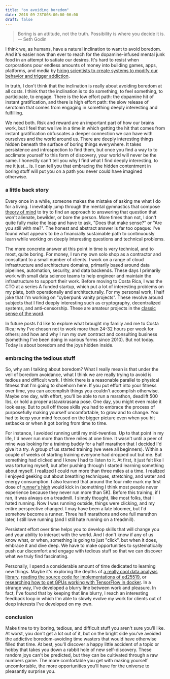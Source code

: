 ```yaml
---
title: "on avoiding boredom"
date: 2018-09-23T008:00:00-06:00
draft: false
---
```


> Boring is an attitude, not the truth. Possibility is where you decide it is.
> -- Seth Godin

I think we, as humans, have a natural inclination to want to avoid boredom. And it's easier now than ever to reach for the dopamine-infused mental junk food in an attempt to satiate our desires. It's hard to resist when corporations pour endless amounts of money into building games, apps, platforms, and media by [hiring scientists to create systems to modify our behavior and trigger addiction](https://www.1843magazine.com/features/the-scientists-who-make-apps-addictive). 

In truth, I don't think that the inclination is really about avoiding boredom at all costs. I think that the inclination is to do something, to feel something, to participate, to engage. There is the low effort path: the dopamine hit of instant gratification, and there is high effort path: the slow release of serotonin that comes from engaging in something deeply interesting and fulfilling.

We need both. Risk and reward are an important part of how our brains work, but I feel that we live in a time in which getting the hit that comes from instant gratification obfuscates a deeper connection we can have with ourselves and the world around us. There are deeply interesting things hidden beneath the surface of boring things everywhere. It takes persistence and introspection to find them, but once you find a way to to acclimate yourself to this form of discovery, your world will never be the same. I honestly can't tell you why I find what I find deeply interesting, to me it just... is. I can tell you that embracing the hidden contentment in boring stuff will put you on a path you never could have imagined otherwise.

### a little back story

Every once in a while, someone makes the mistake of asking me what I do for a living. I inevitably jump through the mental gymnastics that compose [theory of mind](https://en.wikipedia.org/wiki/Theory_of_mind) to try to find an approach to answering that question that won't alienate, bewilder, or bore the person. More times than not, I don't quite fully make the leap and have to ask, "Does that make sense?" or "Are you still with me?". The honest and abstract answer is far too opaque: I've found what appears to be a financially sustainable path to continuously learn while working on deeply interesting questions and technical problems.

The more concrete answer at this point in time is very technical, and to most, quite boring. For money, I run my own solo shop as a contractor and consultant to a small number of clients. I work on a range of cloud infrastructure and architecture domains, primarily based around data pipelines, automation, security, and data backends. These days I primarily work with small data science teams to help engineer and maintain the infrastructure to support their work. Before moving to Costa Rica, I was the CTO at a series A funded startup, which put a lot of interesting problems on my plate, both operationally and architecturally. For my personal work, I half joke that I'm working on "cyberpunk vanity projects". These revolve around subjects that I find deeply interesting such as cryptography, decentralized systems, and anti-censorship. These are amateur projects in the [classic sense of the word](https://en.wikipedia.org/wiki/Amateur).

In future posts I'd like to explore what brought my family and me to Costa Rica; why I've chosen not to work more than 24-32 hours per week for others; and how and why I run my own contract and consulting business (something I've been doing in various forms since 2010). But not today. Today is about boredom and the joys hidden inside.

### embracing the tedious stuff

So, why am I talking about boredom? What I really mean is that under the veil of boredom avoidance, what I think we are really trying to avoid is tedious and difficult work. I think there is a reasonable parallel to physical fitness that I'm going to shoehorn here. If you put effort into your fitness over time, you can accomplish things you couldn't accomplish otherwise. Maybe one day, with effort, you'll be able to run a marathon, deadlift 500 lbs, or hold a proper astavakrasana pose. One day, you might even make it look easy. But to pull off those skills you had to embrace the process of purposefully making yourself uncomfortable, to grow and to change. You had to keep your mind focused on the bigger picture even when you hit setbacks or when it got boring from time to time.

For instance, I avoided running until my mid-twenties. Up to that point in my life, I'd never run more than three miles at one time. It wasn't until a peer of mine was looking for a training buddy for a half marathon that I decided I'd give it a try. A group of us started training (we were all beginners). Within a couple of weeks of starting training everyone had dropped out but me. But something had clicked and I knew I had to listen to it. At first, it just felt like I was torturing myself, but after pushing through I started learning something about myself. I realized I could run more than three miles at a time. I realized I enjoyed geeking out about breathing techniques, stretching, and water and energy consumption. I also learned that around the four mile mark my first dose of [runner's high](https://en.wikipedia.org/wiki/Runner%27s_high) would kick in (something I think most people never experience because they never run more than 5K). Before this training, if I ran, it was always on a treadmill. I simply thought, like most folks, that I hated running. Now I was running outside, things were clicking, and my entire perspective changed. I may have been a late bloomer, but I'd somehow become a runner. Three half marathons and one full marathon later, I still love running (and I still hate running on a treadmill).

Persistent effort over time helps you to develop skills that will change you and your ability to interact with the world. And I don't know if any of us know what, or when, something is going to just "click", but when it does, embrace it and dive deep. We have to make opportunities to systematically push our discomfort and engage with tedious stuff so that we can discover what we truly find fascinating.

Personally, I spend a considerable amount of time dedicated to learning new things. Maybe it's exploring the depths of [a really cool data analysis library](https://pandas.pydata.org/), [reading the source code for implementations of ed25519](https://github.com/golang/crypto/blob/master/ed25519/ed25519.go), or [researching how to get GPUs working with TensorFlow in docker](https://github.com/NVIDIA/nvidia-docker). In a strange way, I've developed a blurry line between work and pleasure. In fact, I've found that by keeping that line blurry, I reach an interesting feedback loop in which I'm able to slowly evolve my work for clients out of deep interests I've developed on my own.

### conclusion

Make time to try boring, tedious, and difficult stuff you aren't sure you'll like. At worst, you don't get a lot out of it, but on the bright side you've avoided the addictive boredom-avoiding time wasters that would have otherwise filled that time. At best, you'll discover a happy little accident of a topic or hobby that takes you down a rabbit hole of new self-discovery. These random joys can't be predicted, but they can be cultivated through a raw numbers game. The more comfortable you get with making yourself uncomfortable, the more opportunities you'll have for the universe to pleasantly surprise you.


